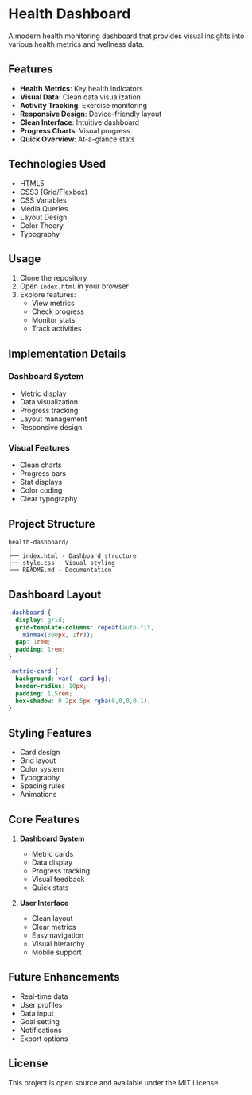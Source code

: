 # Health Dashboard

A modern health monitoring dashboard that provides visual insights into various health metrics and wellness data.

## Features

- **Health Metrics**: Key health indicators
- **Visual Data**: Clean data visualization
- **Activity Tracking**: Exercise monitoring
- **Responsive Design**: Device-friendly layout
- **Clean Interface**: Intuitive dashboard
- **Progress Charts**: Visual progress
- **Quick Overview**: At-a-glance stats

## Technologies Used

- HTML5
- CSS3 (Grid/Flexbox)
- CSS Variables
- Media Queries
- Layout Design
- Color Theory
- Typography

## Usage

1. Clone the repository
2. Open `index.html` in your browser
3. Explore features:
   - View metrics
   - Check progress
   - Monitor stats
   - Track activities

## Implementation Details

### Dashboard System
- Metric display
- Data visualization
- Progress tracking
- Layout management
- Responsive design

### Visual Features
- Clean charts
- Progress bars
- Stat displays
- Color coding
- Clear typography

## Project Structure

```
health-dashboard/
│
├── index.html - Dashboard structure
├── style.css - Visual styling
└── README.md - Documentation
```

## Dashboard Layout

```css
.dashboard {
  display: grid;
  grid-template-columns: repeat(auto-fit, 
    minmax(300px, 1fr));
  gap: 1rem;
  padding: 1rem;
}

.metric-card {
  background: var(--card-bg);
  border-radius: 10px;
  padding: 1.5rem;
  box-shadow: 0 2px 5px rgba(0,0,0,0.1);
}
```

## Styling Features

- Card design
- Grid layout
- Color system
- Typography
- Spacing rules
- Animations

## Core Features

1. **Dashboard System**
   - Metric cards
   - Data display
   - Progress tracking
   - Visual feedback
   - Quick stats

2. **User Interface**
   - Clean layout
   - Clear metrics
   - Easy navigation
   - Visual hierarchy
   - Mobile support

## Future Enhancements

- Real-time data
- User profiles
- Data input
- Goal setting
- Notifications
- Export options

## License

This project is open source and available under the MIT License.
